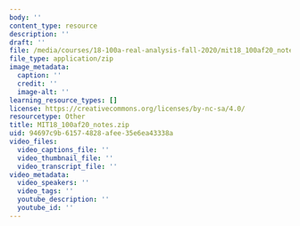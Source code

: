 ```yaml
---
body: ''
content_type: resource
description: ''
draft: ''
file: /media/courses/18-100a-real-analysis-fall-2020/mit18_100af20_notes.zip
file_type: application/zip
image_metadata:
  caption: ''
  credit: ''
  image-alt: ''
learning_resource_types: []
license: https://creativecommons.org/licenses/by-nc-sa/4.0/
resourcetype: Other
title: MIT18_100af20_notes.zip
uid: 94697c9b-6157-4828-afee-35e6ea43338a
video_files:
  video_captions_file: ''
  video_thumbnail_file: ''
  video_transcript_file: ''
video_metadata:
  video_speakers: ''
  video_tags: ''
  youtube_description: ''
  youtube_id: ''
---
```

